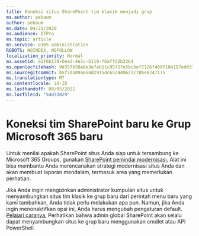 ```yaml
---
title: Koneksi situs SharePoint tim klasik menjadi grup
ms.author: pebaum
author: pebaum
ms.date: 04/21/2020
ms.audience: ITPro
ms.topic: article
ms.service: o365-administration
ROBOTS: NOINDEX, NOFOLLOW
localization_priority: Normal
ms.assetid: a1f6b170-bead-4e1c-b119-f6affd2b2264
ms.openlocfilehash: 9d357b50a8e3e7eb11c95717e5bcbef7126f409f184197edd3705c3039241bbe
ms.sourcegitcommit: b5f7da89a650d2915dc652449623c78be6247175
ms.translationtype: MT
ms.contentlocale: id-ID
ms.lasthandoff: 08/05/2021
ms.locfileid: "54033029"
---
```

# <a name="connect-classic-sharepoint-team-sites-to-new-microsoft-365-groups"></a>Koneksi tim SharePoint baru ke Grup Microsoft 365 baru

Untuk menilai apakah SharePoint situs Anda siap untuk tersambung ke Microsoft 365 Groups, gunakan [SharePoint pemindai modernisasi.](https://go.microsoft.com/fwlink/?linkid=873066) Alat ini bisa membantu Anda merencanakan strategi modernisasi situs Anda dan akan membuat laporan mendalam, termasuk area yang memerlukan perhatian.
  
Jika Anda ingin mengizinkan administrator kumpulan situs untuk menyambungkan situs tim klasik ke grup baru dari perintah menu baru yang kami tambahkan, Anda tidak perlu melakukan apa pun. Namun, jika Anda ingin menonaktifkan opsi ini, Anda harus mengubah pengaturan default. [Pelajari caranya.](https://go.microsoft.com/fwlink/?linkid=2004316) Perhatikan bahwa admin global SharePoint akan selalu dapat menyambungkan situs ke grup baru menggunakan cmdlet atau API PowerShell.
  


